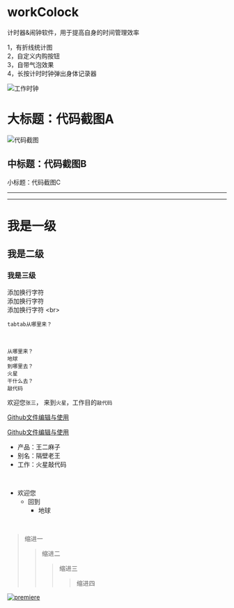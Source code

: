 # workColock
计时器&amp;闹钟软件，用于提高自身的时间管理效率

1，有折线统计图<br>
2，自定义内购按钮 <br>
3，自带气泡效果<br>
4，长按计时时钟弹出身体记录器<br>

![工作时钟](https://github.com/StevenGardnerGMJ/workColock/blob/master/PomodoroWork/Assets.xcassets/AppIcon.appiconset/workTimeriPhoneApp_60pt%402x.png)

大标题：代码截图A
====================
![代码截图](https://thumbnail0.baidupcs.com/thumbnail/e8a6e7f3d6c947631d7b5933e5b251b5?fid=1913173841-250528-978665268343321&time=1537840800&rt=sh&sign=FDTAER-DCb740ccc5511e5e8fedcff06b081203-f6Yzke9MMHoF4MfpT4zB0rzDKuY%3D&expires=8h&chkv=0&chkbd=0&chkpc=&dp-logid=6202702201150096397&dp-callid=0&size=c710_u400&quality=100&vuk=-&ft=video)


中标题：代码截图B
-----------------


小标题：代码截图C
***************

________________


# 我是一级
## 我是二级
### 我是三级


添加换行字符 <br>
添加换行字符 <br/>
添加换行字符 \<br>

    tabtab从哪里来？
<br/>

    从哪里来？
    地球
    到哪里去？
    火星
    干什么去？
    敲代码

欢迎您`张三`， 来到`火星`，工作目的`敲代码`


[Github文件编辑与使用](https://blog.csdn.net/ljc_563812704/article/details/53464039)

[Github文件编辑与使用](https://blog.csdn.net/ljc_563812704/article/details/53464039 "带有鼠标提示：github文件编辑与使用")


* 产品：王二麻子
* 别名：隔壁老王
* 工作：火星敲代码

<br/>

* 欢迎您
    * 回到
        * 地球
<br/>

>缩进一
>>缩进二
>>>缩进三
>>>>缩进四



 [![premiere](http://www.xpgod.com/mac/uploadfile/2017/0809/20170809101428729.jpg)](https://blog.csdn.net/weixin_40194167/article/details/82148028)









